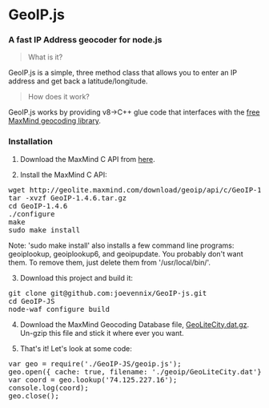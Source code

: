 # GeoIP.js
### A fast IP Address geocoder for node.js

> What is it?

GeoIP.js is a simple, three method class that allows you to enter an IP address and get back a latitude/longitude.

> How does it work?

GeoIP.js works by providing v8->C++ glue code that interfaces with the [free MaxMind geocoding library](http://www.maxmind.com/app/c).

### Installation
1. Download the MaxMind C API from [here](http://www.maxmind.com/app/c).

2. Install the MaxMind C API:
<pre>wget http://geolite.maxmind.com/download/geoip/api/c/GeoIP-1.4.6.tar.gz  
tar -xvzf GeoIP-1.4.6.tar.gz  
cd GeoIP-1.4.6  
./configure  
make  
sudo make install</pre>

   Note: 'sudo make install' also installs a few command line programs: geoiplookup, geoiplookup6, and geoipupdate. You probably don't want them. To remove them, just delete them from '/usr/local/bin/'.

3. Download this project and build it:
<pre>git clone git@github.com:joevennix/GeoIP-js.git  
cd GeoIP-JS  
node-waf configure build</pre>

4. Download the MaxMind Geocoding Database file, [GeoLiteCity.dat.gz](http://geolite.maxmind.com/download/geoip/database/GeoLiteCity.dat.gz). Un-gzip this file and stick it where ever you want.

5. That's it! Let's look at some code:
<pre>var geo = require('./GeoIP-JS/geoip.js');  
geo.open({ cache: true, filename: './geoip/GeoLiteCity.dat'});  
var coord = geo.lookup('74.125.227.16');  
console.log(coord);  
geo.close();</pre>
